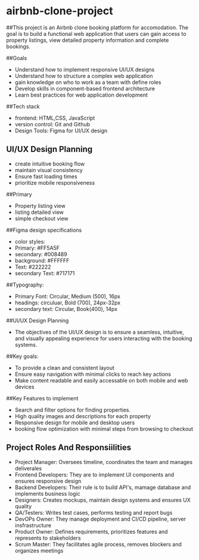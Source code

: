 # airbnb-clone-project
##This project is an Airbnb clone booking platform for accomodation. The goal is to build a functional web application that
users can gain access to property listings, view detailed property information and complete bookings.

##Goals
- Understand how to implement responsive UI/UX designs
- Understand how to structure a complex web application
- gain knowledge on who to work as a team with define roles
- Develop skills in component-based frontend architecture
- Learn best practices for web application development

##Tech stack
- frontend: HTML,CSS, JavaScript
- version control: Git and Github
- Design Tools: Figma for UI/UX design


## UI/UX Design Planning

- create intuitive booking flow
- maintain visual consistency 
- Ensure fast loading times
- prioritize mobile responsiveness

##Primary 
- Property listing view
- listing detailed view
- simple checkout view


##Figma design specifications
- color styles:
- Primary: #FF5A5F
- secondary: #008489
- background: #FFFFFF
- Text: #222222
- secondary Text: #717171

##Typography:
- Primary Font: Circular, Medium (500), 16px
- headings: circuluar, Bold (700), 24px-32px
- secondary text: Circular, Book(400), 14px

##UI/UX Design Planning
- The objectives of the UI/UX design is to ensure a seamless, intuitive, and visually appealing experience for users interacting with the booking systems.

##Key goals:
- To provide a clean and consistent layout
- Ensure easy navigation with minimal clicks to reach key actions
- Make content readable and easily accessable on both mobile and web devices


##Key Features to implement
- Search and filter options for finding properties.
- High quality images and descriptions for each property
- Responsive design for mobile and desktop users
- booking flow optimization with minimal steps from browsing to checkout

## Project Roles And Responsiilities
- Project Manager: Oversees timeline, coordinates the team and manages deliverales
- Frontend Developers: They are to implement UI components  and ensures responsive design
- Backend Developers: Their rule is to build API's, mamage database and implements business logic
- Designers: Creates mockups, maintain design systems and ensures UX quality
- QA/Testers: Writes test cases, performs testing and report bugs
- DevOPs Owner: They manage deployment and CI/CD pipeline, server insfrastructure
- Product Owner: Defines requirements, prioritizes features and represents to stakeholders
- Scrum Master: They facilitates agile process, removes blockers and organizes meetings